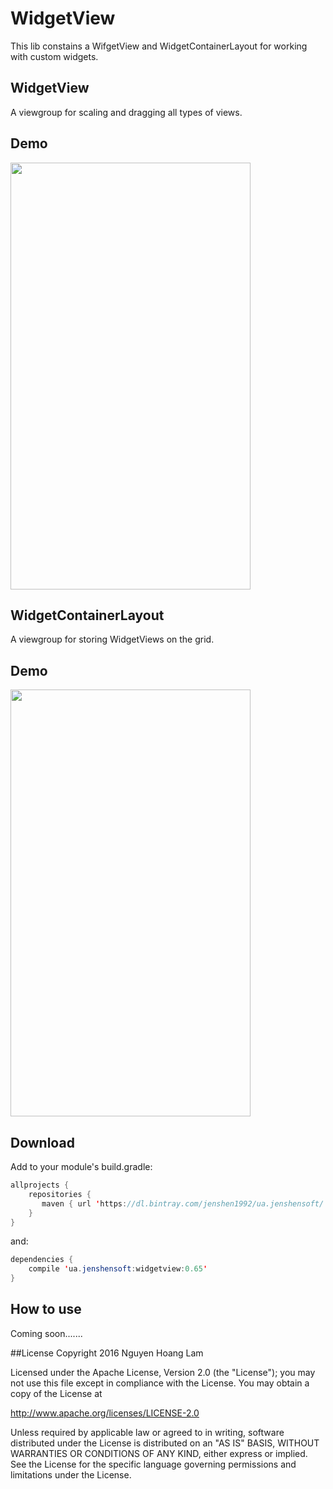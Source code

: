 # WidgetView
This lib constains a WifgetView and WidgetContainerLayout for working with custom widgets. 

## WidgetView
A viewgroup for scaling and dragging all types of views.
## Demo
<img src="http://i.imgur.com/yr0Ekzl.gif" height="683" width="384">

## WidgetContainerLayout
A viewgroup for storing WidgetViews on the grid.
## Demo
<img src="http://i.imgur.com/iIraYZg.gif" height="683" width="384">

## Download
Add to your module's build.gradle:
```java
allprojects {
    repositories {
       maven { url 'https://dl.bintray.com/jenshen1992/ua.jenshensoft/' }
    }
}
```

and:
```java
dependencies {    
    compile 'ua.jenshensoft:widgetview:0.65'
}
```
## How to use
Coming soon.......


##License
Copyright 2016 Nguyen Hoang Lam

Licensed under the Apache License, Version 2.0 (the "License"); you may not use this file except in compliance with the License. You may obtain a copy of the License at

http://www.apache.org/licenses/LICENSE-2.0

Unless required by applicable law or agreed to in writing, software distributed under the License is distributed on an "AS IS" BASIS, WITHOUT WARRANTIES OR CONDITIONS OF ANY KIND, either express or implied. See the License for the specific language governing permissions and limitations under the License.
